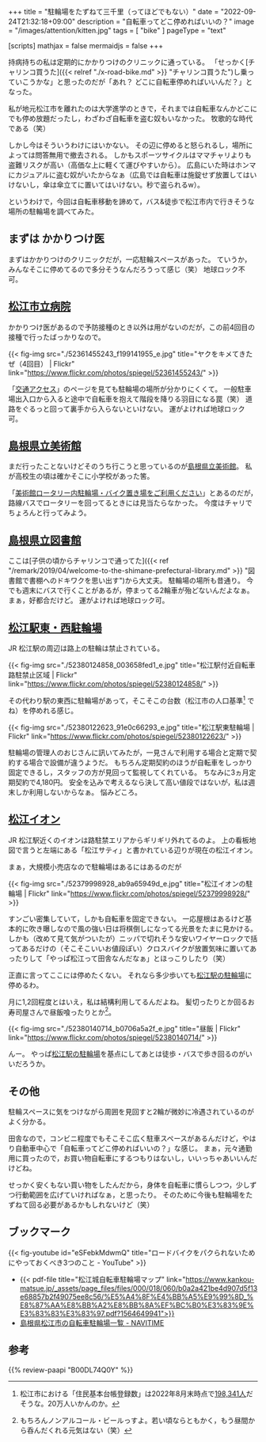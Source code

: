+++
title = "駐輪場をたずねて三千里（ってほどでもない）"
date =  "2022-09-24T21:32:18+09:00"
description = "自転車ってどこ停めればいいの？"
image = "/images/attention/kitten.jpg"
tags = [ "bike" ]
pageType = "text"

[scripts]
  mathjax = false
  mermaidjs = false
+++

持病持ちの私は定期的にかかりつけのクリニックに通っている。
「せっかく[チャリンコ買うた]({{< relref "./x-road-bike.md" >}} "チャリンコ買うた")し乗っていこうかな」と思ったのだが「あれ？ どこに自転車停めればいいんだ？」となった。

私が地元松江市を離れたのは大学進学のときで，それまでは自転車なんかどこにでも停め放題だったし，わざわざ自転車を盗む奴もいなかった。
牧歌的な時代である（笑）

しかし今はそういうわけにはいかない。
その辺に停めると怒られるし，場所によっては問答無用で撤去される。
しかもスポーツサイクルはママチャリよりも盗難リスクが高い（高価な上に軽くて運びやすいから）。
広島にいた時はホンマにカジュアルに盗む奴がいたからなぁ（広島では自転車は施錠せず放置してはいけないし，傘は傘立てに置いてはいけない。秒で盗られるw）。

というわけで，今回は自転車移動を諦めて，バス&徒歩で松江市内で行きそうな場所の駐輪場を調べてみた。

## まずは かかりつけ医

まずはかかりつけのクリニックだが，一応駐輪スペースがあった。
ていうか，みんなそこに停めてるので多分そうなんだろうって感じ（笑） 地球ロック不可。

## [松江市立病院](松江市立病院)

かかりつけ医があるので予防接種のとき以外は用がないのだが，この前4回目の接種で行ったばっかりなので。

{{< fig-img src="./52361455243_f199141955_e.jpg" title="ヤクをキメてきたぜ（4回目） | Flickr" link="https://www.flickr.com/photos/spiegel/52361455243/" >}}

「[交通アクセス](http://www.matsue-cityhospital.jp/access/)」のページを見ても駐輪場の場所が分かりにくくて。
一般駐車場出入口から入ると途中で自転車を抱えて階段を降りる羽目になる罠（笑） 道路をぐるっと回って裏手から入らないといけない。
運がよければ地球ロック可。

## [島根県立美術館](https://www.shimane-art-museum.jp/ "SHIMANE ART MUSEUM | 島根県立美術館")

まだ行ったことないけどそのうち行こうと思っているのが[島根県立美術館](https://www.shimane-art-museum.jp/ "SHIMANE ART MUSEUM | 島根県立美術館")。
私が高校生の頃は確かそこに小学校があった筈。

「[美術館ロータリー内駐輪場・バイク置き場をご利用ください](https://www.shimane-art-museum.jp/visit/access.html "アクセス | 利用案内 | 島根県立美術館")」とあるのだが，路線バスでロータリーを回ってるときには見当たらなかった。
今度はチャリでちょろんと行ってみよう。

## [島根県立図書館](https://www.library.pref.shimane.lg.jp/)

ここは[子供の頃からチャリンコで通ってた]({{< ref "/remark/2019/04/welcome-to-the-shimane-prefectural-library.md" >}} "図書館で書棚へのドキワクを思い出す")から大丈夫。
駐輪場の場所も昔通り。
今でも週末にバスで行くことがあるが，停まってる2輪車が殆どないんだよなぁ。
まぁ，好都合だけど。
運がよければ地球ロック可。

## [松江駅東・西駐輪場](http://www.matsuetouzai-chuurin.com/)

JR 松江駅の周辺は路上の駐輪は禁止されている。

{{< fig-img src="./52380124858_003658fed1_e.jpg" title="松江駅付近自転車路駐禁止区域 | Flickr" link="https://www.flickr.com/photos/spiegel/52380124858/" >}}

その代わり駅の東西に駐輪場があって，そこそこの台数（松江市の人口基準[^m1] でね）を停めれる感じ。

[^m1]: 松江市における「住民基本台帳登録数」は2022年8月末時点で[198,341人](http://ntoukei.city.matsue.shimane.jp/ "松江市ホームページ : 統計情報データベース")だそうな。20万人いかんのか。

{{< fig-img src="./52380122623_91e0c66293_e.jpg" title="松江駅東駐輪場 | Flickr" link="https://www.flickr.com/photos/spiegel/52380122623/" >}}

駐輪場の管理人のおじさんに訊いてみたが，一見さんで利用する場合と定期で契約する場合で設備が違うようだ。
もちろん定期契約のほうが自転車をしっかり固定できるし，スタッフの方が見回って監視してくれている。
ちなみに3ヵ月定期契約で4,180円。
安全を込みで考えるなら決して高い値段ではないが，私は週末しか利用しないからなぁ。
悩みどころ。

## [松江イオン](https://www.aeon.jp/sc/matsue/ "イオン松江ショッピングセンター")

JR 松江駅近くのイオンは路駐禁エリアからギリギリ外れてるのよ。
上の看板地図で言うと左端にある「松江サティ」と書かれている辺りが現在の松江イオン。

まぁ，大規模小売店なので駐輪場はあるにはあるのだが

{{< fig-img src="./52379998928_ab9a65949d_e.jpg" title="松江イオンの駐輪場 | Flickr" link="https://www.flickr.com/photos/spiegel/52379998928/" >}}

すンごい密集していて，しかも自転車を固定できない。
一応屋根はあるけど基本的に吹き曝しなので風の強い日は将棋倒しになってる光景をたまに見かける。
しかも（改めて見て気がついたが）ニッパで切れそうな安いワイヤーロックで括ってあるだけの（そこそこいいお値段ぽい）クロスバイクが放置気味に置いてあったりして「やっぱ松江って田舎なんだなぁ」とほっこりしたり（笑）

正直に言ってここには停めたくない。
それなら多少歩いても[松江駅の駐輪場](http://www.matsuetouzai-chuurin.com/ "松江駅東・西駐輪場")に停めるわ。

月に1,2回程度とはいえ，私は結構利用してるんだよね。
髪切ったりとか回るお寿司屋さんで昼飯喰ったりとか[^l1]。

{{< fig-img src="./52380140714_b0706a5a2f_e.jpg" title="昼飯 | Flickr" link="https://www.flickr.com/photos/spiegel/52380140714/" >}}

[^l1]: もちろんノンアルコール・ビールっすよ。若い頃ならともかく，もう昼間から呑んだくれる元気はない（笑）

んー。
やっぱ[松江駅の駐輪場](http://www.matsuetouzai-chuurin.com/ "松江駅東・西駐輪場")を基点にしてあとは徒歩・バスで歩き回るのがいいだろうか。

## その他

駐輪スペースに気をつけながら周囲を見回すと2輪が微妙に冷遇されているのがよく分かる。

田舎なので，コンビニ程度でもそこそこ広く駐車スペースがあるんだけど，やはり自動車中心で「自転車ってどこ停めればいいの？」な感じ。
まぁ，元々通勤用に買ったので，お買い物自転車にするつもりはないし，いいっちゃあいいんだけどね。

せっかく安くもない買い物をしたんだから，身体を自転車に慣らしつつ，少しずつ行動範囲を広げていければなぁ，と思ったり。
そのために今後も駐輪場をたずねて回る必要があるかもしれないけど（笑）

## ブックマーク

{{< fig-youtube id="eSFebkMdwmQ" title="ロードバイクをパクられないためにやっておくべき3つのこと - YouTube" >}}

- {{< pdf-file title="松江城自転車駐輪場マップ" link="https://www.kankou-matsue.jp/_assets/page_files/files/000/018/060/b0a2a421be4d907d5f13e68857b2f49075ee8c56/%E5%A4%8F%E4%BB%A5%E9%99%8D_%E8%87%AA%E8%BB%A2%E8%BB%8A%EF%BC%B0%E3%83%9E%E3%83%83%E3%83%97.pdf?1564649941">}}
- [島根県松江市の自転車駐輪場一覧 - NAVITIME](https://www.navitime.co.jp/category/0812001/32201/)

## 参考

{{% review-paapi "B00DL74Q0Y" %}} <!-- 自転車用簡易キー -->
